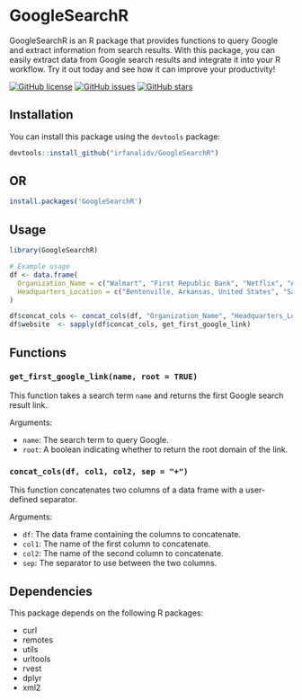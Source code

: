 # GoogleSearchR
GoogleSearchR is an R package that provides functions to query Google and extract information from search results. With this package, you can easily extract data from Google search results and integrate it into your R workflow. Try it out today and see how it can improve your productivity!

[![GitHub license](https://img.shields.io/github/license/irfanalidv/GoogleSearchR)](https://github.com/irfanalidv/GoogleSearchR/blob/main/LICENSE)
[![GitHub issues](https://img.shields.io/github/issues/irfanalidv/GoogleSearchR)](https://github.com/irfanalidv/GoogleSearchR/issues)
[![GitHub stars](https://img.shields.io/github/stars/irfanalidv/GoogleSearchR)](https://github.com/irfanalidv/GoogleSearchR/stargazers)

## Installation

You can install this package using the `devtools` package:

```r
devtools::install_github("irfanalidv/GoogleSearchR")
```
## OR
```r
install.packages('GoogleSearchR')

```

## Usage

```r
library(GoogleSearchR)

# Example usage
df <- data.frame(
  Organization_Name = c("Walmart", "First Republic Bank", "Netflix", "Amazon", "Snap", "Comcast", "Apple"),
  Headquarters_Location = c("Bentonville, Arkansas, United States", "San Francisco, California, United States", "Los Gatos, California, United States", "Seattle, Washington, United States", "Venice, California, United States", "Philadelphia, Pennsylvania, United States", "Cupertino, California, United States")
)

df$concat_cols <- concat_cols(df, "Organization_Name", "Headquarters_Location", sep = " + ")
df$website  <- sapply(df$concat_cols, get_first_google_link)
```

## Functions

### `get_first_google_link(name, root = TRUE)`

This function takes a search term `name` and returns the first Google search result link.

Arguments:

- `name`: The search term to query Google.
- `root`: A boolean indicating whether to return the root domain of the link.

### `concat_cols(df, col1, col2, sep = "+")`

This function concatenates two columns of a data frame with a user-defined separator.

Arguments:

- `df`: The data frame containing the columns to concatenate.
- `col1`: The name of the first column to concatenate.
- `col2`: The name of the second column to concatenate.
- `sep`: The separator to use between the two columns.

## Dependencies

This package depends on the following R packages:

- curl
- remotes
- utils
- urltools
- rvest
- dplyr
- xml2
